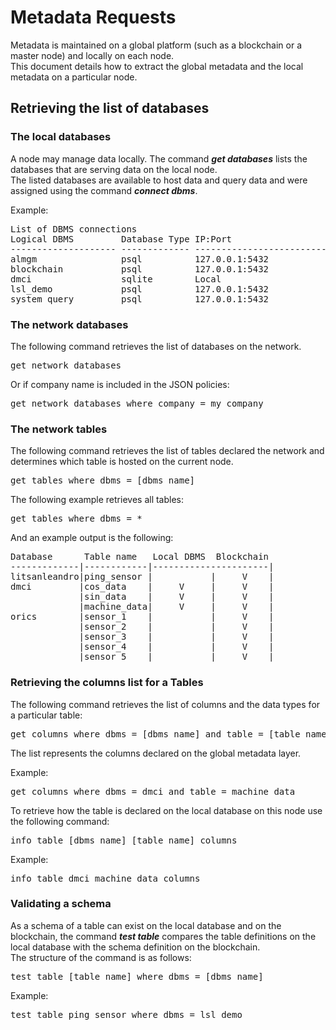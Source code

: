 # Metadata Requests

Metadata is maintained on a global platform (such as a blockchain or a master node) and locally on each node.  
This document details how to extract the global metadata and the local metadata on a particular node.  

## Retrieving the list of databases

### The local databases

A node may manage data locally. The command ***get databases*** lists the databases that are serving data on the local node.  
The listed databases are available to host data and query data and were assigned using the command ***connect dbms***.  

Example:

<pre>
List of DBMS connections
Logical DBMS         Database Type IP:Port                        Storage
-------------------- ------------- ------------------------------ -------------------------
almgm                psql          127.0.0.1:5432                 Persistent
blockchain           psql          127.0.0.1:5432                 Persistent
dmci                 sqlite        Local                          D:\Node\AnyLog-Network\data\dbms\dmci.dbms
lsl_demo             psql          127.0.0.1:5432                 Persistent
system_query         psql          127.0.0.1:5432                 Persistent
</pre>

### The network databases

The following command retrieves the list of databases on the network.
<pre>
get network databases
</pre>
Or if company name is included in the JSON policies:
<pre>
get network databases where company = my_company
</pre>

### The network tables
The following command retrieves the list of tables declared the network and determines which table is hosted on the current node.
<pre>
get tables where dbms = [dbms name]
</pre>

The following example retrieves all tables:
<pre>
get tables where dbms = *
</pre>

And an example output is the following:
<pre>
Database      Table name   Local DBMS  Blockchain
-------------|------------|----------------------|
litsanleandro|ping_sensor |           |     V    |
dmci         |cos_data    |     V     |     V    |
             |sin_data    |     V     |     V    |
             |machine_data|     V     |     V    |
orics        |sensor_1    |           |     V    |
             |sensor_2    |           |     V    |
             |sensor_3    |           |     V    |
             |sensor_4    |           |     V    |
             |sensor_5    |           |     V    |
</pre>

###  Retrieving the columns list for a Tables

The following command retrieves the list of columns and the data types for a particular table:
<pre>
get columns where dbms = [dbms name] and table = [table name]
</pre>

The list represents the columns declared on the global metadata layer.

Example:
<pre>
get columns where dbms = dmci and table = machine_data
</pre>

To retrieve how the table is declared on  the local database on this node use the following command:

<pre>
info table [dbms name] [table name] columns
</pre>

Example:
<pre>
info table dmci machine_data columns
</pre>

### Validating a schema

As a schema of a table can exist on the local database and on the blockchain, the command ***test table*** compares the table definitions on the local database with the schema definition on the blockchain.  
The structure of the command is as follows:  
<pre>
test table [table name] where dbms = [dbms name]
</pre>

Example: 
<pre>
test table ping_sensor where dbms = lsl_demo
</pre> 



